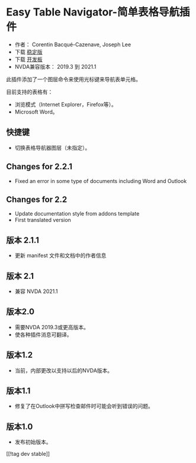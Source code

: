 # Easy Table Navigator-简单表格导航插件 #

* 作者： Corentin Bacqué-Cazenave, Joseph Lee
* 下载 [稳定版][1]
* 下载 [开发板][2]
* NVDA兼容版本： 2019.3 到 2021.1

此插件添加了一个图层命令来使用光标键来导航表单元格。

目前支持的表格有：

* 浏览模式（Internet Explorer，Firefox等）。
* Microsoft Word。

## 快捷键

* 切换表格导航器图层（未指定）。

## Changes for 2.2.1

* Fixed an error in some type of documents including Word and Outlook

## Changes for 2.2

* Update documentation style from addons template
* First translated version

## 版本 2.1.1

* 更新 manifest 文件和文档中的作者信息

## 版本 2.1

* 兼容 NVDA 2021.1

## 版本2.0

* 需要NVDA 2019.3或更高版本。
* 使各种插件消息可翻译。

## 版本1.2

* 当前，内部更改以支持以后的NVDA版本。

## 版本1.1

* 修复了在Outlook中拼写检查邮件时可能会听到错误的问题。

## 版本1.0

*   发布初始版本。

[[!tag dev stable]]

[1]: https://addons.nvda-project.org/files/get.php?file=etn

[2]: https://addons.nvda-project.org/files/get.php?file=etn-dev

